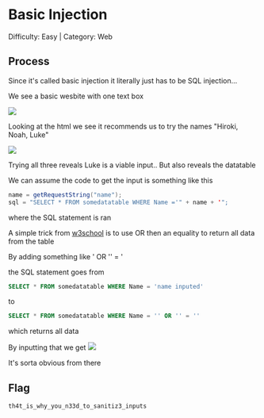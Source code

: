 # Basic Injection
Difficulty: Easy | Category: Web
## Process
Since it's called basic injection it literally just has to be SQL injection...

We see a basic wesbite with one text box

![](https://i.imgur.com/wNUP2Hk.png)

Looking at the html we see it recommends us to try the names "Hiroki, Noah, Luke"

![](https://i.imgur.com/KGAltQa.png)

Trying all three reveals Luke is a viable input.. But also reveals the datatable

We can assume the code to get the input is something like this

~~~java
name = getRequestString("name");
sql = "SELECT * FROM somedatatable WHERE Name ='" + name + '";
~~~
where the SQL statement is ran

A simple trick from [w3school](https://www.w3schools.com/sql/sql_injection.asp) is to use OR then an equality to return all data from the table

By adding something like ' OR '' = '

the SQL statement goes from 

~~~SQL
SELECT * FROM somedatatable WHERE Name = 'name inputed'
~~~

to

~~~SQL
SELECT * FROM somedatatable WHERE Name = '' OR '' = ''
~~~

which returns all data

By inputting that we get
![](https://i.imgur.com/LLowDnA.png)

It's sorta obvious from there

## Flag
~~~
th4t_is_why_you_n33d_to_sanitiz3_inputs
~~~

